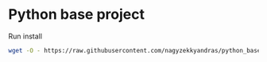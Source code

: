 # Python base project

Run install
```sh
wget -O - https://raw.githubusercontent.com/nagyzekkyandras/python_base/main/install.sh | bash -s <PROJECT_NAME>
```